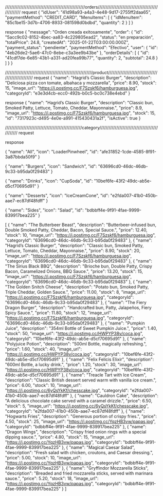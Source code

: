 ////////////////////////////////////////////////////orders/////////////////////////////////////////////////
request
{
  "idUser": "41d98a93-a4a3-4e48-9d17-2755ff2daa65",
  "paymentMethod": "CREDIT_CARD",
  "MenuItems": [
    {
      "idMenuItem": "85c1be15-3d7b-4706-8933-081598d0bdbd",
      "quantity": 2
    }
  ]
}

response
{
  "message": "Orden creada exitosamente",
  "order": {
    "id": "5acc9c02-8152-4bec-aa83-4c229805ead2",
    "status": "en preparación",
    "totalPrice": 24.8,
    "createdAt": "2025-01-22T03:00:00.000Z",
    "payment_status": "pendiente",
    "paymentMethod": "Efectivo",
    "user": {
      "id": "4eb26de2-5ae6-47c0-8ebe-c3a3ee9b43be"
    },
    "orderDetails": [
      {
        "id": "41cdf7de-6e85-43b1-a331-ad20fea99b77",
        "quantity": 2,
        "subtotal": 24.8
      }
    ]
  }
}


/////////////////////////////////////////////////////////product//////////////////////////////////////////////////
request
{
  "name": "Hagrid’s Classic Burger",
  "description": "Deliciosa pizza con tomate, albahaca y mozzarella",
  "price": 8.90,
  "stock": 15,
  "image_url": "https://i.postimg.cc/F7Szskf6/hamburguesa.jpg",
  "categoryId": "e3e3d4cb-ecc0-492b-b0c5-bc0c738e4ebd"
}

response
{
  "name": "Hagrid’s Classic Burger",
  "description": "Classic bun, Smoked Patty, Lettuce, Tomato, Cheddar, Mayonnaise.",
  "price": 8.9,
  "image_url": "https://i.postimg.cc/F7Szskf6/hamburguesa.jpg",
  "stock": 15,
  "id": "7317923c-d495-4e0e-a991-415430431a2f",
  "isActive": true
}





//////////////////////////////////////////////////category//////////////////////////////////////////////
request




response


{
  "name": "All",
  "icon": "LoaderPinwheel",
  "id": "afe31852-1cde-4585-8f91-3a87bbda50f9"
}

{
  "name": "Burgers",
  "icon": "Sandwich",
  "id": "63696cd0-46dc-46db-9c33-b95da0f29483"
}

{
  "name": "Drinks",
  "icon": "CupSoda",
  "id": "10bef6fe-43f2-49dc-ab5e-d5cf70695d91"
}

{
  "name": "Desserts",
  "icon": "IceCreamCone",
  "id": "e2fda007-41b0-450b-aae7-ec87df48fdff"
}

{
  "name": "Sides",
  "icon": "Salad",
  "id": "bdbbff4e-9f91-4fae-9999-839917bea225"
}





[
  {
    "name": "The Butterbeer Beast",
    "description": "Butterbeer-infused bun, Double Smoked Patty, Cheddar, Bacon, Special Sauce.",
    "price": 12.40,
    "stock": 10,
    "image_url": "https://i.postimg.cc/F7Szskf6/hamburguesa.jpg",
    "categoryId": "63696cd0-46dc-46db-9c33-b95da0f29483"
  },
  {
    "name": "Hagrid’s Classic Burger",
    "description": "Classic bun, Smoked Patty, Lettuce, Tomato, Cheddar, Mayonnaise.",
    "price": 8.90,
    "stock": 20,
    "image_url": "https://i.postimg.cc/F7Szskf6/hamburguesa.jpg",
    "categoryId": "63696cd0-46dc-46db-9c33-b95da0f29483"
  },
  {
    "name": "The Sirius Black BBQ",
    "description": "Brioche bun, Double Patty, Crispy Bacon, Caramelized Onions, BBQ Sauce.",
    "price": 13.20,
    "stock": 15,
    "image_url": "https://i.postimg.cc/F7Szskf6/hamburguesa.jpg",
    "categoryId": "63696cd0-46dc-46db-9c33-b95da0f29483"
  },
  {
    "name": "The Golden Snitch Cheese",
    "description": "Potato bun, Smoked Patty, Triple Cheddar, Golden Sauce.",
    "price": 11.00,
    "stock": 8,
    "image_url": "https://i.postimg.cc/F7Szskf6/hamburguesa.jpg",
    "categoryId": "63696cd0-46dc-46db-9c33-b95da0f29483"
  },
  {
    "name": "The Fiery Dragon Burger",
    "description": "Handcrafted bun, Patty, Jalapeños, Fiery Spicy Sauce.",
    "price": 11.80,
    "stock": 12,
    "image_url": "https://i.postimg.cc/F7Szskf6/hamburguesa.jpg",
    "categoryId": "63696cd0-46dc-46db-9c33-b95da0f29483"
  },
  {
    "name": "Pumpkin Juice",
    "description": "354ml Bottle of Sweet Pumpkin Juice.",
    "price": 1.40,
    "stock": 50,
    "image_url": "https://i.postimg.cc/HWPYP38v/coca.jpg",
    "categoryId": "10bef6fe-43f2-49dc-ab5e-d5cf70695d91"
  },
  {
    "name": "Polyjuice Potion",
    "description": "500ml Bottle, magically refreshing.",
    "price": 1.60,
    "stock": 40,
    "image_url": "https://i.postimg.cc/HWPYP38v/coca.jpg",
    "categoryId": "10bef6fe-43f2-49dc-ab5e-d5cf70695d91"
  },
  {
    "name": "Felix Felicis Elixir",
    "description": "600ml Bottle, a lucky drink.",
    "price": 1.20,
    "stock": 30,
    "image_url": "https://i.postimg.cc/HWPYP38v/coca.jpg",
    "categoryId": "10bef6fe-43f2-49dc-ab5e-d5cf70695d91"
  },
  {
    "name": "Treacle Tart with Ice Cream",
    "description": "Classic British dessert served warm with vanilla ice cream.",
    "price": 6.00,
    "stock": 10,
    "image_url": "https://i.postimg.cc/6yQsYkKf/chesscake.jpg",
    "categoryId": "e2fda007-41b0-450b-aae7-ec87df48fdff"
  },
  {
    "name": "Cauldron Cake",
    "description": "A delicious chocolate cake served with a caramel drizzle.",
    "price": 6.50,
    "stock": 5,
    "image_url": "https://i.postimg.cc/6yQsYkKf/chesscake.jpg",
    "categoryId": "e2fda007-41b0-450b-aae7-ec87df48fdff"
  },
  {
    "name": "Hogwarts Fries",
    "description": "Generous portion of crispy fries.",
    "price": 4.50,
    "stock": 25,
    "image_url": "https://i.postimg.cc/YqzHB3vw/papas.jpg",
    "categoryId": "bdbbff4e-9f91-4fae-9999-839917bea225"
  },
  {
    "name": "Dragon Wings",
    "description": "Crispy fried onion rings with a special dipping sauce.",
    "price": 4.80,
    "stock": 15,
    "image_url": "https://i.postimg.cc/YqzHB3vw/papas.jpg",
    "categoryId": "bdbbff4e-9f91-4fae-9999-839917bea225"
  },
  {
    "name": "Magical Caesar Salad",
    "description": "Fresh salad with chicken, croutons, and Caesar dressing.",
    "price": 5.00,
    "stock": 10,
    "image_url": "https://i.postimg.cc/YqzHB3vw/papas.jpg",
    "categoryId": "bdbbff4e-9f91-4fae-9999-839917bea225"
  },
  {
    "name": "Gryffindor Mozzarella Sticks",
    "description": "Breaded and fried mozzarella sticks, served with marinara sauce.",
    "price": 5.20,
    "stock": 18,
    "image_url": "https://i.postimg.cc/YqzHB3vw/papas.jpg",
    "categoryId": "bdbbff4e-9f91-4fae-9999-839917bea225"
  }
]